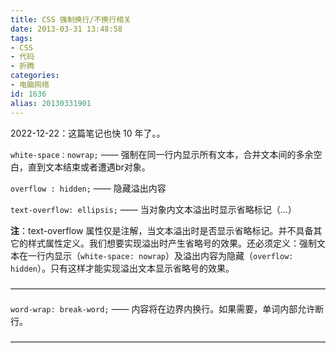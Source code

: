 ```yaml
---
title: CSS 强制换行/不换行相关
date: 2013-03-31 13:48:58
tags:
- CSS
- 代码
- 折腾
categories:
- 电脑网络
id: 1636
alias: 20130331901
---
```


2022-12-22：这篇笔记也快 10 年了。。

<!--more-->

`white-space：nowrap;` —— 强制在同一行内显示所有文本，合并文本间的多余空白，直到文本结束或者遭遇br对象。

`overflow : hidden;` —— 隐藏溢出内容

`text-overflow: ellipsis;` —— 当对象内文本溢出时显示省略标记（...）

**注**：text-overflow 属性仅是注解，当文本溢出时是否显示省略标记。并不具备其它的样式属性定义。我们想要实现溢出时产生省略号的效果。还必须定义：强制文本在一行内显示（`white-space: nowrap`）及溢出内容为隐藏（`overflow: hidden`）。只有这样才能实现溢出文本显示省略号的效果。

————————————————————————————————————

`word-wrap: break-word;` —— 内容将在边界内换行。如果需要，单词内部允许断行。

————————————————————————————————————

<!--1636-->
